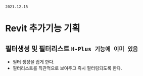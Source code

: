 `2021.12.15`

# Revit 추가기능 기획

## 필터생성 및 필터리스트 `H-Plus 기능에 이미 있음`
- 필터 생성을 쉽게 한다.
- 필터리스트를 직관적으로 보여주고 즉시 필터링되도록 한다.